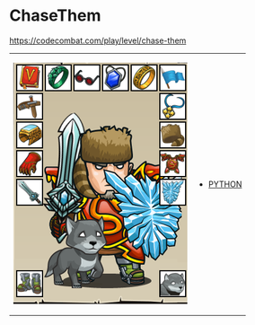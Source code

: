 # ChaseThem 

https://codecombat.com/play/level/chase-them
<table>
<tr>
<td>

![Hero Picture](hero.png?raw=true "Hero Picture")

</td>
<td>
<ul>
<li>

[PYTHON](ChaseThem.py)

</li>
</td>
</tr>
<table>